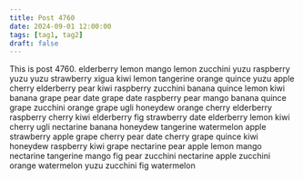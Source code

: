 ```yaml
---
title: Post 4760
date: 2024-09-01 12:00:00
tags: [tag1, tag2]
draft: false
---
```

This is post 4760.
elderberry
lemon
mango
lemon
zucchini
yuzu
raspberry
yuzu
yuzu
strawberry
xigua
kiwi
lemon
tangerine
orange
quince
yuzu
apple
cherry
elderberry
pear
kiwi
raspberry
zucchini
banana
quince
lemon
kiwi
banana
grape
pear
date
grape
date
raspberry
pear
mango
banana
quince
grape
zucchini
orange
grape
ugli
honeydew
orange
cherry
elderberry
raspberry
cherry
kiwi
elderberry
fig
strawberry
date
elderberry
lemon
kiwi
cherry
ugli
nectarine
banana
honeydew
tangerine
watermelon
apple
strawberry
apple
grape
cherry
pear
date
cherry
grape
quince
kiwi
honeydew
raspberry
kiwi
grape
nectarine
pear
apple
lemon
mango
nectarine
tangerine
mango
fig
pear
zucchini
nectarine
apple
zucchini
orange
watermelon
yuzu
zucchini
fig
watermelon
